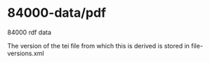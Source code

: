 # 84000-data/pdf

84000 rdf data

The version of the tei file from which this is derived is stored in file-versions.xml
